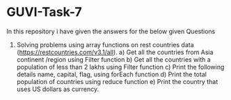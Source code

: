 # GUVI-Task-7
In this repository i have given the answers for the below given Questions
1) Solving problems using array functions on rest countries data (https://restcountries.com/v3.1/all).
a) Get all the countries from Asia continent /region using Filter function
b) Get all the countries with a population of less than 2 lakhs using Filter function
c) Print the following details name, capital, flag, using forEach function
d) Print the total population of countries using reduce function
e) Print the country that uses US dollars as currency.
